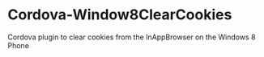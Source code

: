 Cordova-Window8ClearCookies
===========================

Cordova plugin to clear cookies from the InAppBrowser on the Windows 8 Phone
